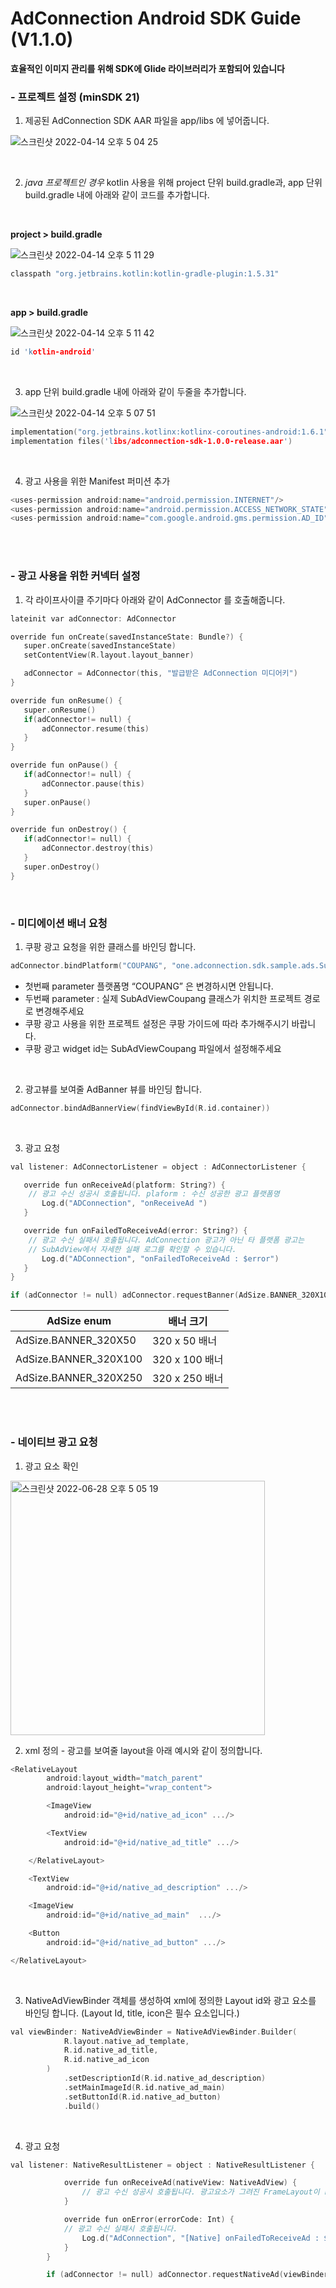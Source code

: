 # AdConnection Android SDK Guide (V1.1.0)

**효율적인 이미지 관리를 위해 SDK에 Glide 라이브러리가 포함되어 있습니다**

### -  프로젝트 설정  (minSDK 21)


1. 제공된 AdConnection SDK AAR 파일을 app/libs 에 넣어줍니다.

![스크린샷 2022-04-14 오후 5 04 25](https://user-images.githubusercontent.com/103635743/163358380-c78ad268-9905-415c-9ba4-9ebbed6040b9.png)

<br/>

2. *java 프로젝트인 경우* kotlin 사용을 위해 
project 단위 build.gradle과, app 단위 build.gradle 내에 아래와 같이 코드를 추가합니다.

<br/>

**project > build.gradle**

![스크린샷 2022-04-14 오후 5 11 29](https://user-images.githubusercontent.com/103635743/163358839-7cd7825f-05a4-407b-870b-cb5a261278b3.png)

```c
classpath "org.jetbrains.kotlin:kotlin-gradle-plugin:1.5.31"
```

<br/>

**app > build.gradle**

![스크린샷 2022-04-14 오후 5 11 42](https://user-images.githubusercontent.com/103635743/163358891-39560af3-e5e7-4618-b22a-48e1b55be636.png)

```c
id 'kotlin-android'
```

<br/>

3.  app 단위 build.gradle 내에 아래와 같이 두줄을 추가합니다.

![스크린샷 2022-04-14 오후 5 07 51](https://user-images.githubusercontent.com/103635743/163358540-e625c490-5da1-4c7a-9a9c-fbd43a7729eb.png)

```c
implementation("org.jetbrains.kotlinx:kotlinx-coroutines-android:1.6.1")
implementation files('libs/adconnection-sdk-1.0.0-release.aar')
```

<br/>

4. 광고 사용을 위한 Manifest  퍼미션 추가

```c
<uses-permission android:name="android.permission.INTERNET"/>
<uses-permission android:name="android.permission.ACCESS_NETWORK_STATE"/>
<uses-permission android:name="com.google.android.gms.permission.AD_ID" />
```


<br/><br/>



### - 광고 사용을 위한 커넥터 설정

1. 각 라이프사이클 주기마다 아래와 같이 AdConnector 를 호출해줍니다.

```c
lateinit var adConnector: AdConnector

override fun onCreate(savedInstanceState: Bundle?) {
   super.onCreate(savedInstanceState)
   setContentView(R.layout.layout_banner)

   adConnector = AdConnector(this, "발급받은 AdConnection 미디어키")
}

override fun onResume() {
   super.onResume()
   if(adConnector!= null) {
       adConnector.resume(this)
   }
}

override fun onPause() {
   if(adConnector!= null) {
       adConnector.pause(this)
   }
   super.onPause()
}

override fun onDestroy() {
   if(adConnector!= null) {
       adConnector.destroy(this)
   }
   super.onDestroy()
}
```

<br/>

### - 미디에이션 배너 요청

1. 쿠팡 광고 요청을 위한 클래스를 바인딩 합니다.

```c
adConnector.bindPlatform("COUPANG", "one.adconnection.sdk.sample.ads.SubAdViewCoupang")
```

- 첫번째 parameter 플랫폼명 “COUPANG” 은 변경하시면 안됩니다.
- 두번째 parameter : 실제 SubAdViewCoupang 클래스가 위치한 프로젝트 경로로 변경해주세요
- 쿠팡 광고 사용을 위한 프로젝트 설정은 쿠팡 가이드에 따라 추가해주시기 바랍니다.
- 쿠팡 광고 widget id는 SubAdViewCoupang 파일에서 설정해주세요

<br/>


2. 광고뷰를 보여줄 AdBanner 뷰를 바인딩 합니다.

```c
adConnector.bindAdBannerView(findViewById(R.id.container))
```

<br/>

3. 광고 요청

```c
val listener: AdConnectorListener = object : AdConnectorListener {

   override fun onReceiveAd(platform: String?) {
	// 광고 수신 성공시 호출됩니다. plaform : 수신 성공한 광고 플랫폼명
       Log.d("ADConnection", "onReceiveAd ")
   }

   override fun onFailedToReceiveAd(error: String?) {
	// 광고 수신 실패시 호출됩니다. AdConnection 광고가 아닌 타 플랫폼 광고는 
	// SubAdView에서 자세한 실패 로그를 확인할 수 있습니다.
       Log.d("ADConnection", "onFailedToReceiveAd : $error")
   }
}

if (adConnector != null) adConnector.requestBanner(AdSize.BANNER_320X100, listener)
```

|AdSize enum|배너 크기|
|---|---|
|AdSize.BANNER_320X50|320 x 50 배너|
|AdSize.BANNER_320X100|320 x 100 배너|
|AdSize.BANNER_320X250|320 x 250 배너|

<br/>
<br/>

### - 네이티브 광고 요청

1. 광고 요소 확인
<img width="407" alt="스크린샷 2022-06-28 오후 5 05 19" src="https://user-images.githubusercontent.com/103635743/176127792-3b928f4f-88c2-4ef1-84c1-7369d10d25ea.png">

<br/>

2. xml 정의 - 광고를 보여줄 layout을 아래 예시와 같이 정의합니다.

```c
<RelativeLayout
        android:layout_width="match_parent"
        android:layout_height="wrap_content">

        <ImageView
            android:id="@+id/native_ad_icon" .../>

        <TextView
            android:id="@+id/native_ad_title" .../>

    </RelativeLayout>

    <TextView
        android:id="@+id/native_ad_description" .../>

    <ImageView
        android:id="@+id/native_ad_main"  .../>

    <Button
        android:id="@+id/native_ad_button" .../>

</RelativeLayout>
```

<br/>

3. NativeAdViewBinder 객체를 생성하여 xml에 정의한 Layout id와 광고 요소를 바인딩 합니다.
   (Layout Id, title, icon은 필수 요소입니다.)

```c
val viewBinder: NativeAdViewBinder = NativeAdViewBinder.Builder(
            R.layout.native_ad_template,
            R.id.native_ad_title,
            R.id.native_ad_icon
        )
            .setDescriptionId(R.id.native_ad_description)
            .setMainImageId(R.id.native_ad_main)
            .setButtonId(R.id.native_ad_button)
            .build()
```

<br/>

4. 광고 요청

```c
val listener: NativeResultListener = object : NativeResultListener {

            override fun onReceiveAd(nativeView: NativeAdView) {
                // 광고 수신 성공시 호출됩니다. 광고요소가 그려진 FrameLayout이 return
            }

            override fun onError(errorCode: Int) {
	    	// 광고 수신 실패시 호출됩니다.
                Log.d("AdConnection", "[Native] onFailedToReceiveAd : $errorCode")
            }
        }

        if (adConnector != null) adConnector.requestNativeAd(viewBinder, listener)
```

<br/>
